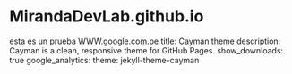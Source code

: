# MirandaDevLab.github.io
esta es un prueba
WWW.google.com.pe
title: Cayman theme
description: Cayman is a clean, responsive theme for GitHub Pages.
show_downloads: true
google_analytics:
theme: jekyll-theme-cayman
